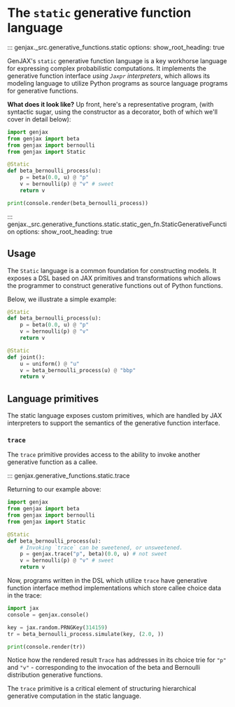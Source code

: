 # The `static` generative function language

::: genjax._src.generative_functions.static
    options:
      show_root_heading: true

GenJAX's `static` generative function language is a key workhorse language for expressing complex probabilistic computations. It implements the generative function interface _using `Jaxpr` interpreters_, which allows its modeling language to utilize Python programs as source language programs for generative functions.

**What does it look like?**
Up front, here's a representative program, (with syntactic sugar, using the constructor as a decorator, both of which we'll cover in detail below):

```python exec="yes" source="tabbed-left" session="ex-trace"
import genjax
from genjax import beta 
from genjax import bernoulli 
from genjax import Static

@Static
def beta_bernoulli_process(u):
    p = beta(0.0, u) @ "p"
    v = bernoulli(p) @ "v" # sweet
    return v

print(console.render(beta_bernoulli_process))
```

::: genjax._src.generative_functions.static.static_gen_fn.StaticGenerativeFunction
    options:
      show_root_heading: true

## Usage

The `Static` language is a common foundation for constructing models. It exposes a DSL based on JAX primitives and transformations which allows the programmer to construct generative functions out of Python functions. 

Below, we illustrate a simple example:
    
```python
@Static
def beta_bernoulli_process(u):
    p = beta(0.0, u) @ "p"
    v = bernoulli(p) @ "v"
    return v

@Static
def joint():
    u = uniform() @ "u"
    v = beta_bernoulli_process(u) @ "bbp"
    return v
```

## Language primitives

The static language exposes custom primitives, which are handled by JAX interpreters to support the semantics of the generative function interface.

### `trace`

The `trace` primitive provides access to the ability to invoke another generative function as a callee. 

::: genjax.generative_functions.static.trace

Returning to our example above:


```python exec="yes" source="tabbed-left" session="ex-trace"
import genjax
from genjax import beta 
from genjax import bernoulli 
from genjax import Static

@Static
def beta_bernoulli_process(u):
    # Invoking `trace` can be sweetened, or unsweetened.
    p = genjax.trace("p", beta)(0.0, u) # not sweet
    v = bernoulli(p) @ "v" # sweet
    return v
```

Now, programs written in the DSL which utilize `trace` have generative function interface method implementations which store callee choice data in the trace:

```python exec="yes" source="tabbed-left" session="ex-trace"
import jax
console = genjax.console()

key = jax.random.PRNGKey(314159)
tr = beta_bernoulli_process.simulate(key, (2.0, ))

print(console.render(tr))
```

Notice how the rendered result `Trace` has addresses in its choice trie for `"p"` and `"v"` - corresponding to the invocation of the beta and Bernoulli distribution generative functions.

The `trace` primitive is a critical element of structuring hierarchical generative computation in the static language.
